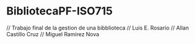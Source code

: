 # BibliotecaPF-ISO715
// Trabajo final de la gestion de una bibblioteca 
// Luis E. Rosario
// Allan Castillo Cruz
// Miguel Ramirez Nova 
